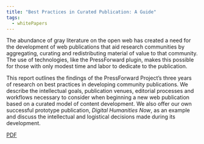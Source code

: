 ```yaml
---
title: "Best Practices in Curated Publication: A Guide"
tags:
  - whitePapers
---
```


The abundance of gray literature on the open web has created a need for the development of web publications that aid research communities by aggregating, curating and redistributing material of value to that community. The use of technologies, like the PressForward plugin, makes this possible for those with only modest time and labor to dedicate to the publication.

This report outlines the findings of the PressForward Project’s three years of research on best practices in developing community publications. We describe the intellectual goals, publication venues, editorial processes and workflows necessary to consider when beginning a new web publication based on a curated model of content development. We also offer our own successful prototype publication, *Digital Humanities Now*, as an example and discuss the intellectual and logistical decisions made during its development.

[PDF](http://pressforward.org/wp-content/uploads/2014/12/BestPracticesPressForward.pdf)
